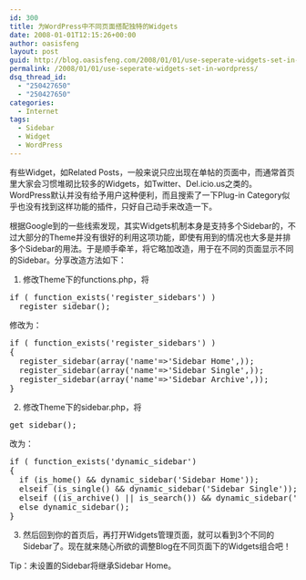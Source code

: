 ```yaml
---
id: 300
title: 为WordPress中不同页面搭配独特的Widgets
date: 2008-01-01T12:15:26+00:00
author: oasisfeng
layout: post
guid: http://blog.oasisfeng.com/2008/01/01/use-seperate-widgets-set-in-wordpress/
permalink: /2008/01/01/use-seperate-widgets-set-in-wordpress/
dsq_thread_id:
  - "250427650"
  - "250427650"
categories:
  - Internet
tags:
  - Sidebar
  - Widget
  - WordPress
---
```

有些Widget，如Related Posts，一般来说只应出现在单帖的页面中，而通常首页里大家会习惯堆砌比较多的Widgets，如Twitter、Del.icio.us之类的。WordPress默认并没有给予用户这种便利，而且搜索了一下Plug-in Category似乎也没有找到这样功能的插件，只好自己动手来改造一下。

根据Google到的一些线索发现，其实Widgets机制本身是支持多个Sidebar的，不过大部分的Theme并没有很好的利用这项功能，即使有用到的情况也大多是并排多个Sidebar的用法。于是顺手牵羊，将它略加改造，用于在不同的页面显示不同的Sidebar。分享改造方法如下：

1. 修改Theme下的functions.php，将

<pre>if ( function_exists('register_sidebars') )
  register_sidebar();</pre>

修改为：

<pre>if ( function_exists('register_sidebars') )
{
  register_sidebar(array('name'=&gt;'Sidebar Home',));
  register_sidebar(array('name'=&gt;'Sidebar Single',));
  register_sidebar(array('name'=&gt;'Sidebar Archive',));
}</pre>

2. 修改Theme下的sidebar.php，将

<pre>get_sidebar();</pre>

改为：

<pre>if ( function_exists('dynamic_sidebar')
{
  if (is_home() && dynamic_sidebar('Sidebar Home'));
  elseif (is_single() && dynamic_sidebar('Sidebar Single'));
  elseif ((is_archive() || is_search()) && dynamic_sidebar('Sidebar Archive'));
  else dynamic_sidebar();
}</pre>

3. 然后回到你的首页后，再打开Widgets管理页面，就可以看到3个不同的Sidebar了。现在就来随心所欲的调整Blog在不同页面下的Widgets组合吧！

Tip：未设置的Sidebar将继承Sidebar Home。